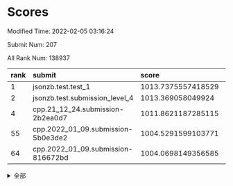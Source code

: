 # Scores

Modified Time: 2022-02-05 03:16:24

Submit Num: 207

All Rank Num: 138937

| rank |               submit               |       score        |       sigma        | pk_num |
| :--- | :--------------------------------- | :----------------- | :----------------- | :----- |
| 1    | jsonzb.test.test_1                 | 1013.7375557418529 | 0.7984966080078574 | 2687   |
| 2    | jsonzb.test.submission_level_4     | 1013.369058049924  | 0.8093978667656395 | 2683   |
| 4    | cpp.21_12_24.submission-2b2ea0d7   | 1011.8621187285115 | 0.7499441528026359 | 2686   |
| 55   | cpp.2022_01_09.submission-5b0e3de2 | 1004.5291599103771 | 0.7149008634613853 | 2685   |
| 64   | cpp.2022_01_09.submission-816672bd | 1004.0698149356585 | 0.7111761375847794 | 2685   |


<details>
<summary>全部</summary>

| rank |                 submit                 |       score        |       sigma        | pk_num |
| :--- | :------------------------------------- | :----------------- | :----------------- | :----- |
| 1    | jsonzb.test.test_1                     | 1013.7375557418529 | 0.7984966080078574 | 2687   |
| 2    | jsonzb.test.submission_level_4         | 1013.369058049924  | 0.8093978667656395 | 2683   |
| 3    | gobigger.level_3.submission_level_3_45 | 1012.3596711078725 | 0.7654128408391466 | 2688   |
| 4    | cpp.21_12_24.submission-2b2ea0d7       | 1011.8621187285115 | 0.7499441528026359 | 2686   |
| 5    | gobigger.level_3.submission_level_3_2  | 1011.4855163733669 | 0.7835144053761337 | 2686   |
| 6    | gobigger.level_3.submission_level_3_12 | 1011.3766706291683 | 0.7755936185261165 | 2685   |
| 7    | gobigger.level_3.submission_level_3_1  | 1010.9108311077117 | 0.775137588714572  | 2683   |
| 8    | gobigger.level_3.submission_level_3_8  | 1010.657777368483  | 0.7579868998760558 | 2689   |
| 9    | gobigger.level_3.submission_level_3_35 | 1010.6132579348915 | 0.7475642723793983 | 2689   |
| 10   | gobigger.level_3.submission_level_3_25 | 1010.5925399115107 | 0.7534539216511194 | 2688   |
| 11   | gobigger.level_3.submission_level_3_21 | 1010.5899071014236 | 0.7760114031869187 | 2683   |
| 12   | gobigger.level_3.submission_level_3_0  | 1010.543651673003  | 0.7826580721853503 | 2684   |
| 13   | gobigger.level_3.submission_level_3_23 | 1010.4917824055544 | 0.7616627700298516 | 2686   |
| 14   | gobigger.level_3.submission_level_3_43 | 1010.3258697363174 | 0.7585456891217183 | 2684   |
| 15   | gobigger.level_3.submission_level_3_47 | 1010.3191966567273 | 0.7517033553321583 | 2692   |
| 16   | gobigger.level_3.submission_level_3_19 | 1010.3127981876738 | 0.7526932037810857 | 2682   |
| 17   | gobigger.level_3.submission_level_3_39 | 1010.2837011608638 | 0.7718930522801478 | 2683   |
| 18   | gobigger.level_3.submission_level_3_44 | 1010.2773599756619 | 0.758192461793667  | 2685   |
| 19   | gobigger.level_3.submission_level_3_16 | 1010.203133466099  | 0.79198885278575   | 2687   |
| 20   | gobigger.level_3.submission_level_3_14 | 1010.143377759926  | 0.7854909841779869 | 2686   |
| 21   | gobigger.level_3.submission_level_3_20 | 1010.1345288211584 | 0.7733000406968495 | 2682   |
| 22   | gobigger.level_3.submission_level_3_17 | 1010.1279564037859 | 0.7428406011551661 | 2686   |
| 23   | gobigger.level_3.submission_level_3_6  | 1010.1067038423392 | 0.7608220406302308 | 2686   |
| 24   | gobigger.level_3.submission_level_3_46 | 1010.0952860753458 | 0.7558361726058909 | 2690   |
| 25   | gobigger.level_3.submission_level_3_26 | 1009.9904873493018 | 0.7472448661982032 | 2686   |
| 26   | gobigger.level_3.submission_level_3_41 | 1009.9251011933279 | 0.7682454184205273 | 2684   |
| 27   | gobigger.level_3.submission_level_3_34 | 1009.9032600003062 | 0.7424089329813417 | 2687   |
| 28   | gobigger.level_3.submission_level_3_5  | 1009.886282771171  | 0.7763995535343684 | 2687   |
| 29   | gobigger.level_3.submission_level_3_4  | 1009.8557229890794 | 0.7833110987609541 | 2678   |
| 30   | gobigger.level_3.submission_level_3_37 | 1009.8171641558035 | 0.7702706342793085 | 2685   |
| 31   | gobigger.level_3.submission_level_3_18 | 1009.7744314237348 | 0.7632448715046632 | 2688   |
| 32   | gobigger.level_3.submission_level_3_27 | 1009.7553508219981 | 0.7615952811265067 | 2690   |
| 33   | gobigger.level_3.submission_level_3_13 | 1009.7513047713556 | 0.7485549131341475 | 2681   |
| 34   | gobigger.level_3.submission_level_3_11 | 1009.6975679376259 | 0.7613505880349967 | 2684   |
| 35   | gobigger.level_3.submission_level_3_24 | 1009.6972717119079 | 0.7581474399324373 | 2686   |
| 36   | gobigger.level_3.submission_level_3_40 | 1009.5989311301469 | 0.7544517845165911 | 2679   |
| 37   | gobigger.level_3.submission_level_3_48 | 1009.5468204721599 | 0.745819850431346  | 2681   |
| 38   | gobigger.level_3.submission_level_3_3  | 1009.5405029079456 | 0.7633976681422437 | 2686   |
| 39   | gobigger.level_3.submission_level_3_32 | 1009.4848099117148 | 0.7645960972574246 | 2682   |
| 40   | gobigger.level_3.submission_level_3_49 | 1009.4728434566262 | 0.7410984250942693 | 2681   |
| 41   | gobigger.level_3.submission_level_3_15 | 1009.2983557871297 | 0.7587811623531671 | 2680   |
| 42   | gobigger.level_3.submission_level_3_30 | 1009.2680807052067 | 0.7591522424224233 | 2682   |
| 43   | gobigger.level_3.submission_level_3_31 | 1009.2618863395672 | 0.761152857527496  | 2687   |
| 44   | gobigger.level_3.submission_level_3_36 | 1009.1538905639054 | 0.7426543393454388 | 2683   |
| 45   | gobigger.level_3.submission_level_3_38 | 1009.0572519372929 | 0.7376133853815965 | 2684   |
| 46   | gobigger.level_3.submission_level_3_9  | 1008.7918380420681 | 0.7535895559884345 | 2688   |
| 47   | gobigger.level_3.submission_level_3_22 | 1008.7557404047619 | 0.749897055330326  | 2684   |
| 48   | gobigger.level_3.submission_level_3_7  | 1008.7188208740015 | 0.7409590019805771 | 2687   |
| 49   | gobigger.level_3.submission_level_3_29 | 1008.699098415482  | 0.7447344850675941 | 2682   |
| 50   | gobigger.level_3.submission_level_3_10 | 1008.5674370133341 | 0.7617368739447234 | 2682   |
| 51   | gobigger.level_3.submission_level_3_42 | 1008.2855557077329 | 0.7423562032278864 | 2688   |
| 52   | gobigger.level_3.submission_level_3_28 | 1007.8306549924707 | 0.7438081410837575 | 2689   |
| 53   | gobigger.level_3.submission_level_3_33 | 1007.5368860171711 | 0.7559218296919057 | 2687   |
| 54   | gobigger.level_1.submission_level_1_36 | 1004.6341181560581 | 0.7172880348027253 | 2683   |
| 55   | cpp.2022_01_09.submission-5b0e3de2     | 1004.5291599103771 | 0.7149008634613853 | 2685   |
| 56   | gobigger.level_1.submission_level_1_12 | 1004.5071369532709 | 0.713903763862043  | 2688   |
| 57   | gobigger.level_1.submission_level_1_47 | 1004.5043202673295 | 0.7034269561037024 | 2684   |
| 58   | gobigger.level_1.submission_level_1_34 | 1004.2401473143535 | 0.7133143259224136 | 2687   |
| 59   | gobigger.level_1.submission_level_1_13 | 1004.2330511483211 | 0.7112794898708104 | 2684   |
| 60   | gobigger.level_1.submission_level_1_15 | 1004.2319997585566 | 0.7120541154697195 | 2687   |
| 61   | gobigger.level_1.submission_level_1_16 | 1004.2124306241919 | 0.7062266392361288 | 2688   |
| 62   | gobigger.level_1.submission_level_1_43 | 1004.1590080299592 | 0.7193184473138815 | 2684   |
| 63   | gobigger.level_1.submission_level_1_32 | 1004.1150915329611 | 0.7237653295181975 | 2683   |
| 64   | cpp.2022_01_09.submission-816672bd     | 1004.0698149356585 | 0.7111761375847794 | 2685   |
| 65   | gobigger.level_1.submission_level_1_10 | 1004.0000446746413 | 0.7141083195410438 | 2688   |
| 66   | gobigger.level_1.submission_level_1_26 | 1003.9627841092206 | 0.718781105977792  | 2686   |
| 67   | gobigger.level_1.submission_level_1_24 | 1003.9101738806054 | 0.724892954349299  | 2688   |
| 68   | gobigger.level_1.submission_level_1_31 | 1003.8821215806583 | 0.7223731138530195 | 2678   |
| 69   | gobigger.level_1.submission_level_1_18 | 1003.7854464744455 | 0.7111958349864477 | 2683   |
| 70   | gobigger.level_1.submission_level_1_45 | 1003.7795842214178 | 0.7163255897729432 | 2680   |
| 71   | gobigger.level_1.submission_level_1_41 | 1003.7536293511972 | 0.7159992428380364 | 2685   |
| 72   | gobigger.level_1.submission_level_1_42 | 1003.714600054449  | 0.7220224379043082 | 2679   |
| 73   | gobigger.level_1.submission_level_1_21 | 1003.6827646897518 | 0.7152999468791594 | 2685   |
| 74   | gobigger.level_1.submission_level_1_46 | 1003.6808422418321 | 0.7228512495866086 | 2685   |
| 75   | gobigger.level_1.submission_level_1_4  | 1003.6333896649322 | 0.7197948742708533 | 2686   |
| 76   | gobigger.level_1.submission_level_1_49 | 1003.6139989825253 | 0.7219322636914391 | 2682   |
| 77   | gobigger.level_1.submission_level_1_9  | 1003.5637670290523 | 0.7092811796899587 | 2685   |
| 78   | gobigger.level_1.submission_level_1_39 | 1003.497514017267  | 0.7151316541740681 | 2681   |
| 79   | gobigger.level_1.submission_level_1_35 | 1003.4074725506989 | 0.7105411718949204 | 2678   |
| 80   | gobigger.level_1.submission_level_1_48 | 1003.3905727224627 | 0.71187611024684   | 2683   |
| 81   | gobigger.level_1.submission_level_1_1  | 1003.361037185659  | 0.7120310306109257 | 2686   |
| 82   | gobigger.level_1.submission_level_1_20 | 1003.318599772264  | 0.7203848557446665 | 2685   |
| 83   | gobigger.level_1.submission_level_1_23 | 1003.310562361829  | 0.7195322487670476 | 2681   |
| 84   | gobigger.level_1.submission_level_1_8  | 1003.3044990442452 | 0.7206836014371436 | 2686   |
| 85   | gobigger.level_1.submission_level_1_30 | 1003.2831378625912 | 0.7123275739751297 | 2686   |
| 86   | gobigger.level_1.submission_level_1_40 | 1003.1737245482343 | 0.7237312119580999 | 2689   |
| 87   | gobigger.level_1.submission_level_1_17 | 1003.1569568393908 | 0.7040161327479751 | 2683   |
| 88   | gobigger.level_1.submission_level_1_27 | 1003.1362340586487 | 0.717504384314145  | 2682   |
| 89   | gobigger.level_1.submission_level_1_25 | 1003.0326736576608 | 0.7196675752663935 | 2688   |
| 90   | gobigger.level_1.submission_level_1_5  | 1002.9917875129865 | 0.722888583542746  | 2688   |
| 91   | gobigger.level_1.submission_level_1_7  | 1002.7900424762146 | 0.7129340724213737 | 2684   |
| 92   | gobigger.level_1.submission_level_1_6  | 1002.7327407749126 | 0.7119407889895468 | 2683   |
| 93   | gobigger.level_1.submission_level_1_0  | 1002.7065223611525 | 0.7085135666904183 | 2684   |
| 94   | gobigger.level_1.submission_level_1_14 | 1002.7002512554639 | 0.7111234007595448 | 2687   |
| 95   | gobigger.level_1.submission_level_1_19 | 1002.6262060773653 | 0.7145111083720941 | 2687   |
| 96   | gobigger.level_1.submission_level_1_28 | 1002.4875992249789 | 0.7077843802354729 | 2684   |
| 97   | gobigger.level_1.submission_level_1_37 | 1002.3350406855758 | 0.7178486013039426 | 2686   |
| 98   | gobigger.level_1.submission_level_1_11 | 1002.2859281347629 | 0.720130447580086  | 2683   |
| 99   | gobigger.level_1.submission_level_1_2  | 1002.2578751294777 | 0.7121321873500196 | 2686   |
| 100  | gobigger.level_1.submission_level_1_44 | 1002.2273299307357 | 0.7095601725920037 | 2683   |
| 101  | gobigger.level_1.submission_level_1_33 | 1001.9340723005821 | 0.7204253990433146 | 2683   |
| 102  | gobigger.level_1.submission_level_1_22 | 1001.8822742306799 | 0.7042977149813474 | 2686   |
| 103  | gobigger.level_1.submission_level_1_29 | 1001.7332486197599 | 0.7060850160252351 | 2692   |
| 104  | gobigger.level_1.submission_level_1_38 | 1001.5828792672494 | 0.7185902956964026 | 2682   |
| 105  | gobigger.level_1.submission_level_1_3  | 1000.8164492549708 | 0.6974231746631633 | 2680   |
| 106  | gobigger.random.submission_random_44   | 997.1781253680406  | 0.7068031767825819 | 2684   |
| 107  | gobigger.random.submission_random_3    | 996.9803920163008  | 0.7154551812657124 | 2685   |
| 108  | gobigger.random.submission_random_9    | 996.8797525271918  | 0.7042859129401937 | 2688   |
| 109  | gobigger.random.submission_random_38   | 996.7700180599477  | 0.7251126540520865 | 2683   |
| 110  | gobigger.random.submission_random_1    | 996.7365043753356  | 0.7237293220390679 | 2687   |
| 111  | gobigger.random.submission_random_20   | 996.6894788904423  | 0.7040165407799285 | 2686   |
| 112  | gobigger.random.submission_random_35   | 996.5357988796163  | 0.7054031785059067 | 2685   |
| 113  | gobigger.random.submission_random_23   | 996.471709103975   | 0.7082478152155895 | 2685   |
| 114  | gobigger.random.submission_random_31   | 996.4434113684815  | 0.7063309885299648 | 2682   |
| 115  | gobigger.random.submission_random_37   | 996.430351249404   | 0.7138530555570899 | 2685   |
| 116  | gobigger.random.submission_random_11   | 996.4269336662953  | 0.7123655764440111 | 2684   |
| 117  | gobigger.random.submission_random_7    | 996.3817001252846  | 0.714287011613749  | 2680   |
| 118  | gobigger.random.submission_random_47   | 996.3450175693785  | 0.7054654879000282 | 2680   |
| 119  | gobigger.random.submission_random_14   | 996.2771308285892  | 0.7195929813983936 | 2684   |
| 120  | gobigger.random.submission_random_28   | 996.2664956037195  | 0.7117950908972892 | 2685   |
| 121  | gobigger.random.submission_random_40   | 996.199736636361   | 0.7128765958006293 | 2685   |
| 122  | gobigger.random.submission_random_29   | 996.1962197968916  | 0.7105663176577547 | 2683   |
| 123  | gobigger.random.submission_random_24   | 996.1440025435762  | 0.7020339507849916 | 2689   |
| 124  | gobigger.random.submission_random_45   | 996.1418618374735  | 0.708445595172863  | 2683   |
| 125  | gobigger.random.submission_random_10   | 996.0981723434514  | 0.7175165066160346 | 2682   |
| 126  | gobigger.random.submission_random_16   | 996.0929017534834  | 0.7296167504364222 | 2680   |
| 127  | gobigger.random.submission_random_15   | 996.0733427010241  | 0.7279269557072789 | 2688   |
| 128  | gobigger.random.submission_random_46   | 996.0502272968994  | 0.7047478645838169 | 2681   |
| 129  | gobigger.random.submission_random_2    | 996.0358488161842  | 0.711616193663368  | 2679   |
| 130  | gobigger.random.submission_random_49   | 996.0228395385684  | 0.7082538455593346 | 2684   |
| 131  | gobigger.random.submission_random_25   | 996.0049183382538  | 0.7196225354953324 | 2680   |
| 132  | gobigger.random.submission_random_30   | 995.9098399194215  | 0.7142150108797881 | 2687   |
| 133  | gobigger.random.submission_random_36   | 995.9031710724882  | 0.7226045322503958 | 2680   |
| 134  | gobigger.random.submission_random_43   | 995.8993333208625  | 0.7117737180554119 | 2689   |
| 135  | gobigger.random.submission_random_27   | 995.8393915157717  | 0.7067209997428839 | 2686   |
| 136  | gobigger.random.submission_random_19   | 995.8236437368922  | 0.713652060159169  | 2680   |
| 137  | gobigger.random.submission_random_48   | 995.7699520712715  | 0.7129692717020585 | 2685   |
| 138  | gobigger.random.submission_random_32   | 995.7310272866082  | 0.7088814630086074 | 2685   |
| 139  | gobigger.random.submission_random_41   | 995.7205059649885  | 0.7086212396882907 | 2683   |
| 140  | gobigger.random.submission_random_13   | 995.6659469030708  | 0.7067391608917232 | 2690   |
| 141  | gobigger.random.submission_random_22   | 995.6543839623446  | 0.7060141304087081 | 2684   |
| 142  | gobigger.random.submission_random_21   | 995.4675470775101  | 0.7064439816468553 | 2687   |
| 143  | gobigger.random.submission_random_12   | 995.3042698434982  | 0.7045753922120803 | 2682   |
| 144  | gobigger.random.submission_random_8    | 995.2385216584202  | 0.717486152888476  | 2687   |
| 145  | gobigger.random.submission_random_18   | 995.219349972882   | 0.714741400830262  | 2681   |
| 146  | gobigger.random.submission_random_4    | 995.1357373026593  | 0.7110991919121019 | 2688   |
| 147  | gobigger.random.submission_random_5    | 995.1293398244318  | 0.7041385163892397 | 2685   |
| 148  | gobigger.random.submission_random_6    | 994.9842895823697  | 0.7288545195150247 | 2682   |
| 149  | gobigger.random.submission_random_34   | 994.8126570451765  | 0.7396433494535483 | 2682   |
| 150  | gobigger.random.submission_random_17   | 994.8081900046269  | 0.7085986065161807 | 2683   |
| 151  | gobigger.random.submission_random_26   | 994.705855554916   | 0.7256852498425169 | 2687   |
| 152  | gobigger.random.submission_random_39   | 994.4646085455885  | 0.7235478426381601 | 2684   |
| 153  | gobigger.random.submission_random_33   | 994.4492117726552  | 0.7075387607823085 | 2683   |
| 154  | gobigger.random.submission_random_0    | 994.4352874886767  | 0.7198518764307265 | 2686   |
| 155  | gobigger.random.submission_random_42   | 994.1761634055409  | 0.7262280599024293 | 2686   |
| 156  | gobigger.level_2.submission_level_2_22 | 993.9226248735115  | 0.7267334281235234 | 2685   |
| 157  | gobigger.level_2.submission_level_2_37 | 993.810363924604   | 0.7290977043712185 | 2690   |
| 158  | gobigger.level_2.submission_level_2_15 | 993.6710632179004  | 0.742029543730641  | 2684   |
| 159  | gobigger.level_2.submission_level_2_47 | 993.6669787423114  | 0.7142568278779051 | 2688   |
| 160  | gobigger.level_2.submission_level_2_3  | 993.5055246590396  | 0.742202637683117  | 2684   |
| 161  | gobigger.level_2.submission_level_2_14 | 993.3605462782114  | 0.7445359461863689 | 2685   |
| 162  | gobigger.level_2.submission_level_2_34 | 993.3406124563301  | 0.7323856372735547 | 2684   |
| 163  | gobigger.level_2.submission_level_2_12 | 993.3274203296934  | 0.7412570963616306 | 2687   |
| 164  | gobigger.level_2.submission_level_2_31 | 993.3222813649174  | 0.7336236131878248 | 2687   |
| 165  | gobigger.level_2.submission_level_2_23 | 993.3056680917058  | 0.7382860780387921 | 2688   |
| 166  | gobigger.level_2.submission_level_2_40 | 993.1948341007738  | 0.7221727488750984 | 2686   |
| 167  | gobigger.level_2.submission_level_2_27 | 993.048176130169   | 0.7401035233804427 | 2685   |
| 168  | gobigger.level_2.submission_level_2_6  | 992.9673747460422  | 0.732623913587743  | 2687   |
| 169  | gobigger.level_2.submission_level_2_25 | 992.8598244649409  | 0.7445407514398815 | 2688   |
| 170  | gobigger.level_2.submission_level_2_20 | 992.8101575386111  | 0.7576286436668372 | 2687   |
| 171  | gobigger.level_2.submission_level_2_49 | 992.7568020548058  | 0.7578073862517916 | 2687   |
| 172  | gobigger.level_2.submission_level_2_8  | 992.730358119322   | 0.7421013714412648 | 2679   |
| 173  | gobigger.level_2.submission_level_2_36 | 992.7184261167214  | 0.7471710428063595 | 2686   |
| 174  | gobigger.level_2.submission_level_2_44 | 992.6966097975628  | 0.7237396944566133 | 2685   |
| 175  | gobigger.level_2.submission_level_2_2  | 992.627445306434   | 0.7383513800438493 | 2684   |
| 176  | gobigger.level_2.submission_level_2_18 | 992.5742664547623  | 0.7400336806500835 | 2688   |
| 177  | gobigger.level_2.submission_level_2_0  | 992.4320922678668  | 0.7459064275331773 | 2682   |
| 178  | gobigger.level_2.submission_level_2_9  | 992.3414534502167  | 0.7488286072203826 | 2686   |
| 179  | gobigger.level_2.submission_level_2_32 | 992.3081521591989  | 0.7338514690807665 | 2684   |
| 180  | gobigger.level_2.submission_level_2_24 | 992.282535930838   | 0.7343733414437551 | 2685   |
| 181  | gobigger.level_2.submission_level_2_13 | 992.1949797879181  | 0.7252775713943898 | 2687   |
| 182  | gobigger.level_2.submission_level_2_7  | 992.1688266948971  | 0.7517848921528956 | 2677   |
| 183  | gobigger.level_2.submission_level_2_35 | 992.112063531115   | 0.7332807980399542 | 2685   |
| 184  | gobigger.level_2.submission_level_2_43 | 992.1038468062884  | 0.7500393654082429 | 2685   |
| 185  | gobigger.level_2.submission_level_2_26 | 992.1033456289687  | 0.749491790454247  | 2693   |
| 186  | gobigger.level_2.submission_level_2_21 | 992.0438215101549  | 0.7380313895428217 | 2685   |
| 187  | gobigger.level_2.submission_level_2_38 | 992.0201018252111  | 0.7645664829569222 | 2683   |
| 188  | gobigger.level_2.submission_level_2_42 | 991.9843928032603  | 0.7591951138946925 | 2683   |
| 189  | gobigger.level_2.submission_level_2_33 | 991.9654816423133  | 0.7669631431274968 | 2689   |
| 190  | gobigger.level_2.submission_level_2_1  | 991.9468479736059  | 0.7537483759083219 | 2684   |
| 191  | gobigger.level_2.submission_level_2_30 | 991.8585327817585  | 0.7545072378461984 | 2686   |
| 192  | gobigger.level_2.submission_level_2_19 | 991.8147674793048  | 0.7361619699897969 | 2687   |
| 193  | gobigger.level_2.submission_level_2_17 | 991.6434756296086  | 0.7514587819117652 | 2681   |
| 194  | gobigger.level_2.submission_level_2_4  | 991.4693793434556  | 0.7510576948533837 | 2685   |
| 195  | gobigger.level_2.submission_level_2_5  | 991.3827761226668  | 0.7486948707863391 | 2680   |
| 196  | gobigger.level_2.submission_level_2_11 | 991.3074501793591  | 0.7695419910481431 | 2686   |
| 197  | gobigger.level_2.submission_level_2_39 | 991.2720360369428  | 0.7386138522217394 | 2688   |
| 198  | gobigger.level_2.submission_level_2_48 | 991.1506220315133  | 0.7601927549167594 | 2680   |
| 199  | gobigger.level_2.submission_level_2_46 | 990.9535824287631  | 0.7501534335326298 | 2689   |
| 200  | gobigger.level_2.submission_level_2_16 | 990.9321394742042  | 0.7497313944147229 | 2689   |
| 201  | gobigger.level_2.submission_level_2_10 | 990.8821187234539  | 0.7495463893154687 | 2686   |
| 202  | gobigger.level_2.submission_level_2_29 | 990.8352172462871  | 0.7583145035980073 | 2685   |
| 203  | gobigger.level_2.submission_level_2_45 | 990.2186956889292  | 0.7732103545758059 | 2685   |
| 204  | gobigger.level_2.submission_level_2_41 | 990.0658764764624  | 0.7765779596524267 | 2683   |
| 205  | gobigger.level_2.submission_level_2_28 | 989.8041830653528  | 0.7520259022100015 | 2685   |
| 206  | gobigger.none.submission_none_0        | 977.439292528231   | 1.40438601464158   | 2685   |
| 207  | gobigger.none.submission_none_1        | 975.7954762323086  | 1.4782305850548754 | 2688   |

</details>